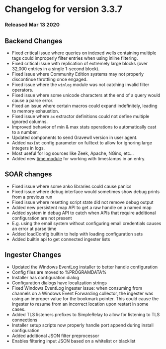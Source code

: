 # Changelog for version 3.3.7
  
### Released Mar 13 2020

## Backend Changes
* Fixed critical issue where queries on indexed wells containing multiple tags could improperly filter entries when using inline filtering.
* Fixed critical issue with replication of extremely large blocks (over 32,000 entries in a single 1-second block).
* Fixed issue where Community Edition systems may not properly discontinue throttling once engaged.
* Fixed issue where the `winlog` module was not catching invalid filter operators.
* Fixed issue where some unicode characters at the end of a query would cause a parse error.
* Fixed an issue where certain macros could expand indefinitely, leading to memory exhaustion.
* Fixed issue where `ax` extractor definitions could not define multiple ignored columns.
* Improved behavior of min & max stats operations to automatically cast to a number.
* Updated components to send Gravewll version in user agent.
* Added `maxInt` config parameter on fulltext to allow for ignoring large integers in logs.
 * Most useful for log sources like Zeek, Apache, NGinx, etc...
* Added new [time module](https://dev.gravwell.io/docs/#!search/time/time.md) for working with timestamps in an entry.

## SOAR changes
* Fixed issue where some anko libraries could cause panics
* Fixed issue where debug interface would sometimes show debug prints from a previous run
* Fixed issue where resetting script state did not remove debug output
* Added new persistent map API to get a raw handle on a named map
* Added system in debug API to catch when APIs that require additional configuration are not present
 * E.g. using the email system without configuring email credentials causes an error at parse time
* Added loadConfig builtin to help with loading configuration sets
* Added builtin api to get connected ingester lists

## Ingester Changes
* Updated the Windows EventLog installer to better handle configuration
 * Config files are moved to %PROGRAMDATA%
 * Installer has configuration dialog
 * Configuration dialogs have localization strings
* Fixed Windows EventLog ingester issue: when consuming from channels on a Windows Event Forwarding collector, the ingester was using an improper value for the bookmark pointer.  This could cause the ingester to resume from an incorrect location upon restart in some cases.
* Added TLS listeners prefixes to SimpleRelay to allow for listening to TLS connections
* Installer setup scripts now properly handle port append during install configuration
* Added additional JSON filter preprocessor
 * Enables filtering input JSON based on a whitelist or blacklist
